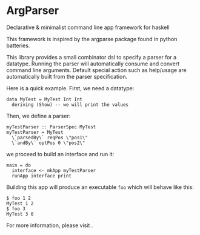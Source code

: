 ArgParser
=========

Declarative & minimalist command line app framework for haskell

This framework is inspired by the argparse package found in python batteries.

This library provides a small combinator dsl to specify a parser for a datatype.
Running the parser will automatically consume and convert command line
arguments. Default special action such as help/usage are automatically built
from the parser specification.

Here is a quick example. First, we need a datatype:

    data MyTest = MyTest Int Int
      deriving (Show) -- we will print the values

Then, we define a parser:

    myTestParser :: ParserSpec MyTest
    myTestParser = MyTest
      \`parsedBy\` reqPos \"pos1\"
      \`andBy\` optPos 0 \"pos2\"

we proceed to build an interface and run it:

    main = do
      interface <- mkApp myTestParser
      runApp interface print

Building this app will produce an executable `foo` which will behave like this:

    $ foo 1 2
    MyTest 1 2
    $ foo 3
    MyTest 3 0
    
    
 For more information, please visit <haskage link>.